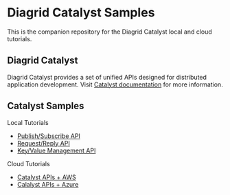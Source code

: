 # Diagrid Catalyst Samples

This is the companion repository for the Diagrid Catalyst local and cloud tutorials.

## Diagrid Catalyst

Diagrid Catalyst provides a set of unified APIs designed for distributed application development. Visit [Catalyst documentation](https://docs.diagrid.io/catalyst) for more information.

## Catalyst Samples

Local Tutorials

* [Publish/Subscribe API](https://docs.diagrid.io/catalyst/local-tutorials/publish-subscribe)
* [Request/Reply API](https://docs.diagrid.io/catalyst/local-tutorials/request-reply)
* [Key/Value Management API](https://docs.diagrid.io/catalyst/local-tutorials/key-value)

Cloud Tutorials

* [Catalyst APIs + AWS](https://docs.diagrid.io/catalyst/cloud-tutorials/aws)
* [Calalyst APIs + Azure](https://docs.diagrid.io/catalyst/cloud-tutorials/azure)
